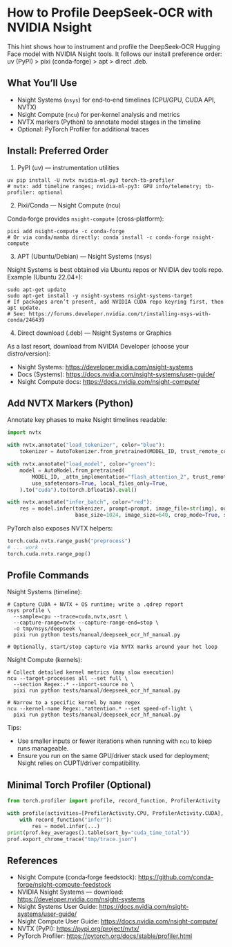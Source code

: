 # How to Profile DeepSeek‑OCR with NVIDIA Nsight

This hint shows how to instrument and profile the DeepSeek‑OCR Hugging Face model with NVIDIA Nsight tools. It follows our install preference order: uv (PyPI) > pixi (conda‑forge) > apt > direct .deb.

## What You’ll Use

- Nsight Systems (`nsys`) for end‑to‑end timelines (CPU/GPU, CUDA API, NVTX)
- Nsight Compute (`ncu`) for per‑kernel analysis and metrics
- NVTX markers (Python) to annotate model stages in the timeline
- Optional: PyTorch Profiler for additional traces

## Install: Preferred Order

1) PyPI (uv) — instrumentation utilities

```
uv pip install -U nvtx nvidia-ml-py3 torch-tb-profiler
# nvtx: add timeline ranges; nvidia-ml-py3: GPU info/telemetry; tb-profiler: optional
```

2) Pixi/Conda — Nsight Compute (ncu)

Conda‑forge provides `nsight-compute` (cross‑platform):

```
pixi add nsight-compute -c conda-forge
# Or via conda/mamba directly: conda install -c conda-forge nsight-compute
```

3) APT (Ubuntu/Debian) — Nsight Systems (nsys)

Nsight Systems is best obtained via Ubuntu repos or NVIDIA dev tools repo. Example (Ubuntu 22.04+):

```
sudo apt-get update
sudo apt-get install -y nsight-systems nsight-systems-target
# If packages aren’t present, add NVIDIA CUDA repo keyring first, then apt update.
# See: https://forums.developer.nvidia.com/t/installing-nsys-with-conda/246439
```

4) Direct download (.deb) — Nsight Systems or Graphics

As a last resort, download from NVIDIA Developer (choose your distro/version):
- Nsight Systems: https://developer.nvidia.com/nsight-systems
- Docs (Systems): https://docs.nvidia.com/nsight-systems/user-guide/
- Nsight Compute docs: https://docs.nvidia.com/nsight-compute/

## Add NVTX Markers (Python)

Annotate key phases to make Nsight timelines readable:

```python
import nvtx

with nvtx.annotate("load_tokenizer", color="blue"):
    tokenizer = AutoTokenizer.from_pretrained(MODEL_ID, trust_remote_code=True, local_files_only=True)

with nvtx.annotate("load_model", color="green"):
    model = AutoModel.from_pretrained(
        MODEL_ID, _attn_implementation="flash_attention_2", trust_remote_code=True,
        use_safetensors=True, local_files_only=True,
    ).to("cuda").to(torch.bfloat16).eval()

with nvtx.annotate("infer_batch", color="red"):
    res = model.infer(tokenizer, prompt=prompt, image_file=str(img), output_path=str(out_dir),
                      base_size=1024, image_size=640, crop_mode=True, save_results=True, test_compress=True)
```

PyTorch also exposes NVTX helpers:

```python
torch.cuda.nvtx.range_push("preprocess")
# ... work ...
torch.cuda.nvtx.range_pop()
```

## Profile Commands

Nsight Systems (timeline):

```
# Capture CUDA + NVTX + OS runtime; write a .qdrep report
nsys profile \
  --sample=cpu --trace=cuda,nvtx,osrt \
  --capture-range=nvtx --capture-range-end=stop \
  -o tmp/nsys/deepseek \
  pixi run python tests/manual/deepseek_ocr_hf_manual.py

# Optionally, start/stop capture via NVTX marks around your hot loop
```

Nsight Compute (kernels):

```
# Collect detailed kernel metrics (may slow execution)
ncu --target-processes all --set full \
  --section Regex:.* --import-source no \
  pixi run python tests/manual/deepseek_ocr_hf_manual.py

# Narrow to a specific kernel by name regex
ncu --kernel-name Regex:.*attention.* --set speed-of-light \
  pixi run python tests/manual/deepseek_ocr_hf_manual.py
```

Tips:
- Use smaller inputs or fewer iterations when running with `ncu` to keep runs manageable.
- Ensure you run on the same GPU/driver stack used for deployment; Nsight relies on CUPTI/driver compatibility.

## Minimal Torch Profiler (Optional)

```python
from torch.profiler import profile, record_function, ProfilerActivity

with profile(activities=[ProfilerActivity.CPU, ProfilerActivity.CUDA], record_shapes=True) as prof:
    with record_function("infer"):
        res = model.infer(...)
print(prof.key_averages().table(sort_by="cuda_time_total"))
prof.export_chrome_trace("tmp/trace.json")
```

## References
- Nsight Compute (conda‑forge feedstock): https://github.com/conda-forge/nsight-compute-feedstock
- NVIDIA Nsight Systems — download: https://developer.nvidia.com/nsight-systems
- Nsight Systems User Guide: https://docs.nvidia.com/nsight-systems/user-guide/
- Nsight Compute User Guide: https://docs.nvidia.com/nsight-compute/
- NVTX (PyPI): https://pypi.org/project/nvtx/
- PyTorch Profiler: https://pytorch.org/docs/stable/profiler.html

